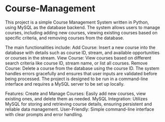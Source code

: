 # Course-Management
This project is a simple Course Management System written in Python, using MySQL as the database backend. The system allows users to manage courses, including adding new courses, viewing existing courses based on specific criteria, and removing courses from the database.

The main functionalities include:
Add Course: Insert a new course into the database with details such as course ID, stream, and available opportunities or courses in the stream.
View Course: View courses based on different search criteria like course ID, stream name, or list all courses.
Remove Course: Delete a course from the database using the course ID.
The system handles errors gracefully and ensures that user inputs are validated before being processed. The project is designed to be run in a command-line interface and requires a MySQL server to be set up locally.

Features:
Create and Manage Courses: Easily add new courses, view existing ones, and delete them as needed.
MySQL Integration: Utilizes MySQL for storing and retrieving course details, ensuring persistent and reliable data management.
User-Friendly: Simple command-line interface with clear prompts and error handling. 
